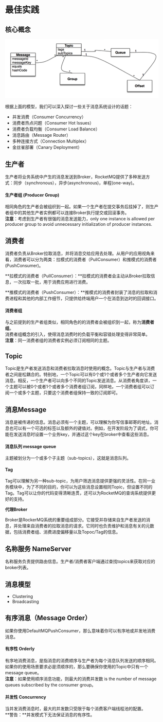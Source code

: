 # 最佳实践

## 核心概念

![](../../../../.gitbook/assets/image%20%281%29.png)

根据上面的模型，我们可以深入探讨一些关于消息系统设计的话题：

* 并发消费（Consumer Concurrency）
* 消费者热点问题（Consumer Hot Issues）
* 消费者负载均衡（Consumer Load Balance）
* 消息路由（Message Router）
* 多种连接方式（Connection Multiplex）
* 金丝雀部署（Canary Deployment）

## 生产者

生产者将业务系统中产生的消息发送到Broker，RocketMQ提供了多种发送方式：同步（synchronous），异步\(asynchronous\)，单程\(one-way\)。

#### 生产者组 \(Producer Group\)

相同角色的生产者会被组织到一起。如果一个生产者在提交事务后挂掉了，则生产者组中的其他生产者实例都可以连接Broker执行提交或回滚事务。  
**注意**：考虑到生产者有很强的消息发送能力，only one instance is allowed per producer group to avoid unnecessary initialization of producer instances.

## 消费者

消费者负责从Broker拉取消息，并将消息交给应用去处理。从用户的应用视角来看，消费者可以分为两类：拉模式的消费者（PullConsumer）和推模式的消费者\(PushConsumer\)。

**拉模式的消费者（PullConsumer）：**拉模式的消费者会主动从Broker拉取信息，一次拉取一批，用于消费应用进行消费。

**推模式的消费者（PushConsumer）：**推模式的消费者封装了消息的拉取和消费进程和其他的内部工作细节，只提供给终端用户一个在消息到达时的回调接口。

#### 消费者组

与之前提到的生产者组类似，相同角色的的消费者会被组织到一起，称为**消费者组**。  
消费者组概念的引入，使得消息消费时的负载平衡和容错处理变得非常简单。  
**注意**：同一消费者组的消费者实例必须订阅相同的主题。

## Topic

Topic是生产者发送消息和消费者拉取消息时使用的概念。Topic与生产者与消费者之间是松耦合的。特别地，一个Topic可以有0个或1个或者多个生产者向它发送消息。相反，一个生产者可以向多个不同的Topic发送消息。从消费者角度讲，一个主题可以被0个或者1个或者多个消费者组订阅，同样地，一个消费者组可以订阅一个或多个主题，只要这个消费者组保持一致的订阅即可。

## 消息Message

消息是被传递的信息。消息必须有一个主题，可以理解为你写信事邮寄的地址。消息也可以有一个可选的标签以及额外的键值对。例如，在开发阶段为了调式，你可能在发送消息时设置一个业务key，并通过这个key在broker中查看这些消息。

#### **消息队列 message queue**

主题被划分为一个或多个子主题（sub-topics），这就是消息队列。

#### **Tag**

Tag可以理解为另一种sub-topic，为用户筛选消息提供更强的灵活性。在同一业务模块中，为了不同的目的，你可以为这些消息设置相同Topic，但设置不同的Tag。Tag可以让你的代码变得清晰连贯，还可以为RocketMQ的查询系统提供更好的支持。

**代理Broker**

Broker是RockerMQ系统的重要组成部分。它接受并存储来自生产者发送的消息，并处理来自消费者的拉取消息的请求。它同时也负责维护和消息有关的元数据，包括消费者组、消费进度偏移量以及Topoc/Tag的信息。

## 名称服务 NameServer

名称服务负责提供路由信息。生产者/消费者客户端通过查找topics来获取对应的broker列表。

## 消息模型

* Clustering
* Broadcasting

## 有序消息（Message Order）

如果你使用DefaultMQPushConsumer，那么意味着你可以有序地或并发地消费消息。

#### 有序性 Orderly

有序地消费消息，是指消息的消费顺序与生产者为每个消息队列发送的顺序相同。如果你的使用场景要求必是须顺序的，那么要确保你使用的Topic中只有一个message queue。  
**注意**：如果使用顺序消息功能，则最大的消费并发数 is the number of message queues subscribed by the consumer group。

#### 并发性 Concurrency

当并发消费消息时，最大的并发数只受限于每个消费客户端线程池的配置。  
**警告：**并发模式下无法保证消息的有序性。

  
  




  


  


